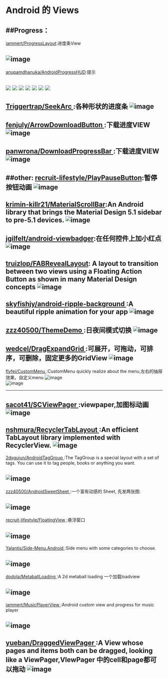 
# Android 的 Views

##Progress：
---
[iammert/ProgressLayout](https://github.com/wasabeef/Blurry):进度条View

![image](https://raw.githubusercontent.com/iammert/ProgressLayout/master/art/progress_layout_art.png)     
---
[anupamdhanuka/AndroidProgressHUD](https://github.com/anupamdhanuka/AndroidProgressHUD):提示

[![](http://dl.dropbox.com/u/378729/MBProgressHUD/1-thumb.png)](http://dl.dropbox.com/u/378729/MBProgressHUD/1.png)
[![](http://dl.dropbox.com/u/378729/MBProgressHUD/2-thumb.png)](http://dl.dropbox.com/u/378729/MBProgressHUD/2.png)
[![](http://dl.dropbox.com/u/378729/MBProgressHUD/3-thumb.png)](http://dl.dropbox.com/u/378729/MBProgressHUD/3.png)
[![](http://dl.dropbox.com/u/378729/MBProgressHUD/4-thumb.png)](http://dl.dropbox.com/u/378729/MBProgressHUD/4.png)
[![](http://dl.dropbox.com/u/378729/MBProgressHUD/5-thumb.png)](http://dl.dropbox.com/u/378729/MBProgressHUD/5.png)
[![](http://dl.dropbox.com/u/378729/MBProgressHUD/6-thumb.png)](http://dl.dropbox.com/u/378729/MBProgressHUD/6.png)
[![](http://dl.dropbox.com/u/378729/MBProgressHUD/7-thumb.png)](http://dl.dropbox.com/u/378729/MBProgressHUD/7.png)   
---

[ Triggertrap/SeekArc ](https://github.com/Triggertrap/SeekArc):各种形状的进度条
![image](https://camo.githubusercontent.com/1f5a943833fb6f1dc825d12df588dbf34c6da057/68747470733a2f2f7261772e6769746875622e636f6d2f6e65696c643030312f5365656b4172632f6d61737465722f7261772f73616d706c655f6170702e706e67) 
---
[ fenjuly/ArrowDownloadButton ](https://github.com/fenjuly/ArrowDownloadButton):下载进度VIEW
![image](https://github.com/fenjuly/ArrowDownloadButton/blob/master/screenshots/arrowdownloadbutton.gif)     
---
[ panwrona/DownloadProgressBar ](https://github.com/panwrona/DownloadProgressBar):下载进度VIEW
![image](https://github.com/panwrona/DownloadProgressBar/blob/master/success.gif)     
---
##other:
[recruit-lifestyle/PlayPauseButton](https://github.com/recruit-lifestyle/PlayPauseButton):暂停按钮动画
![image](https://github.com/recruit-lifestyle/PlayPauseButton/blob/master/sc/animation.gif)     
---
[krimin-killr21/MaterialScrollBar](https://github.com/krimin-killr21/MaterialScrollBar):An Android library that brings the Material Design 5.1 sidebar to pre-5.1 devices.
![image](https://camo.githubusercontent.com/0333cfd07a9cdab59fdc537036226b5d698919eb/687474703a2f2f692e696d6775722e636f6d2f38444e4c716b6e2e706e67)     
---
[jgilfelt/android-viewbadger](https://github.com/jgilfelt/android-viewbadger):在任何控件上加小红点
![image](https://camo.githubusercontent.com/a705a3e88c75ae2394943bd7c56f725697616ea8/687474703a2f2f7777772e6a65666667696c66656c742e636f6d2f766965776261646765722f76622d31612e706e67)     
---

[truizlop/FABRevealLayout](https://github.com/truizlop/FABRevealLayout):
A layout to transition between two views using a Floating Action Button as shown in many Material Design concepts
![image](https://github.com/truizlop/FABRevealLayout/blob/master/art/fabrl_mgsv.gif)     
---
[ skyfishjy/android-ripple-background ](https://github.com/skyfishjy/android-ripple-background):A beautiful ripple animation for your app
![image](https://github.com/skyfishjy/android-ripple-background/blob/master/previews/rippleSimple.gif)     
---
[ zzz40500/ThemeDemo ](https://github.com/zzz40500/ThemeDemo):日夜间模式切换
![image](https://camo.githubusercontent.com/4e20023c30295f60e6b54d710ecfe824e2df25ee/687474703a2f2f75706c6f61642d696d616765732e6a69616e7368752e696f2f75706c6f61645f696d616765732f3136363836362d663461323662626565626233666666392e6769663f696d6167654d6f6772322f6175746f2d6f7269656e742f7374726970)     
---
[ wedcel/DragExpandGrid ](https://github.com/wedcel/DragExpandGrid):可展开，可拖动，可排序，可删除，固定更多的GridView
![image](https://github.com/wedcel/DragExpandGrid/blob/master/device-2015-08-26-180601.gif)     
---
[ flyfei/CustomMenu ](https://github.com/flyfei/CustomMenu):CustomMenu quickly realize about the menu,左右的抽屉效果，自定义menu
![image](https://github.com/flyfei/CustomMenu/blob/master/resources/only_right_menu.gif)    
![image](https://github.com/flyfei/CustomMenu/blob/master/resources/double_menu.gif)     

---
[ sacot41/SCViewPager ](https://github.com/sacot41/SCViewPager):viewpaper,加图标动画
![image](https://raw.githubusercontent.com/sacot41/SCViewPager/master/example_2.gif)     
---
[ nshmura/RecyclerTabLayout ](https://github.com/nshmura/RecyclerTabLayout):An efficient TabLayout library implemented with RecyclerView.
![image](https://github.com/nshmura/RecyclerTabLayout/blob/master/art/years.gif)     
---
[ 2dxgujun/AndroidTagGroup ](https://github.com/2dxgujun/AndroidTagGroup):The TagGroup is a special layout with a set of tags. You can use it to tag people, books or anything you want.


![image](https://camo.githubusercontent.com/8adbb5c44c656151cb108ada6d1383e2c6af38b7/687474703a2f2f7777342e73696e61696d672e636e2f6c617267652f62636532646561396a7731657362736279397635666a323075303077386a78782e6a7067)     
---
[ zzz40500/AndroidSweetSheet ](https://github.com/zzz40500/AndroidSweetSheet):一个富有动感的 Sheet, 先发两张图: 


![image](https://raw.githubusercontent.com/zzz40500/AndroidSweetSheet/master/screenshot/Design.gif)     
---
[ recruit-lifestyle/FloatingView ](https://github.com/recruit-lifestyle/FloatingView):悬浮窗口


![image](https://github.com/recruit-lifestyle/FloatingView/blob/master/screenshot/animation.gif)     
---

[ Yalantis/Side-Menu.Android ](https://github.com/Yalantis/Side-Menu.Android):Side menu with some categories to choose.


![image](https://camo.githubusercontent.com/cb6caa7a392d01d46bca9d9485c01fc173f55fac/68747470733a2f2f6431337961637572716a676172612e636c6f756466726f6e742e6e65742f75736572732f3132353035362f73637265656e73686f74732f313638393932322f6576656e74732d6d656e755f312d312d362e676966)     
---
[ dodola/MetaballLoading ](https://github.com/dodola/MetaballLoading):A 2d metaball loading 一个加载loadview


![image](https://github.com/dodola/MetaballLoading/blob/master/metaball.gif)     
---
[ iammert/MusicPlayerView ](https://github.com/iammert/MusicPlayerView):Android custom view and progress for music player


![image](https://raw.githubusercontent.com/iammert/MusicPlayerView/master/art/art2.gif)     
---
[ yueban/DraggedViewPager ](https://github.com/yueban/DraggedViewPager):A View whose pages and items both can be dragged, looking like a ViewPager,VIewPager 中的cell和page都可以拖动
![image](https://github.com/yueban/DraggedViewPager/raw/master/DraggedViewPager.gif)     
---


